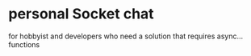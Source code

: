 # personal Socket chat
for hobbyist and developers who need a solution that requires async... functions

